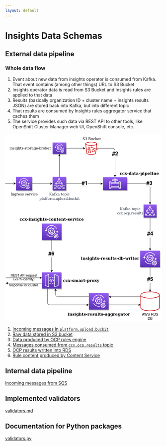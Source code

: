```yaml
---
layout: default
---
```

# Insights Data Schemas

## External data pipeline

### Whole data flow

1. Event about new data from insights operator is consumed from Kafka. That event contains (among
other things) URL to S3 Bucket
2. Insights operator data is read from S3 Bucket and Insights rules are applied to that data
3. Results (basically organization ID + cluster name + insights results JSON) are stored back into
Kafka, but into different topic
4. That results are consumed by Insights rules aggregator service that caches them
5. The service provides such data via REST API to other tools, like OpenShift Cluster Manager web
UI, OpenShift console, etc.

<img src="images/external-data-pipeline.png" alt="External data pipeline" usemap="#external-data-pipeline">
<map name="external-data-pipeline">
    <area shape="rect" coords="249, 155, 334, 212" title="Incoming messages in platform.upload.buckit" alt="Incoming messages in platform.upload.buckit" href="platform_upload_buckit_messages.html">
    <area shape="rect" coords="361,  46, 446, 103" title="Raw data stored in S3 bucket" alt="Raw data stored in S3 bucket" href="raw_data_S3_bucket.html">
    <area shape="rect" coords="496, 162, 581, 219" title="Data produced by OCP rules engine" alt="Data produced by OCP rules engine" href="ccx_data_pipeline.html">
    <area shape="rect" coords="496, 346, 581, 403" title="Messages consumed from ccx.ocp.results topic" alt="Data consumed from ccx.ocp.results topic" href="ccx_ocp_results_topic.html">
    <area shape="rect" coords="496, 511, 581, 568" title="OCP results written into RDS" alt="OCP results written into RDS" href="results_in_rds.html">
    <area shape="rect" coords="127, 418, 212, 475" title="Rule content produced by Content Service" alt="Rule content produced by Content Servic" href="content_service.html">
</map>

1. [Incoming messages in `platform.upload.buckit`](platform_upload_buckit_messages.md)
1. [Raw data stored in S3 bucket](raw_data_S3_bucket.md)
1. [Data produced by OCP rules engine](ccx_data_pipeline.md)
1. [Messages consumed from `ccx.ocp.results` topic](ccx_ocp_results_topic.md)
1. [OCP results written into RDS](results_in_rds.md)
1. [Rule content produced by Content Service](content_service.md)

## Internal data pipeline

[Incoming messages from SQS](incoming_sqs_messages.md)

## Implemented validators

[validators.md](validators.md)

## Documentation for Python packages

[validators.py](packages/validators.html)
